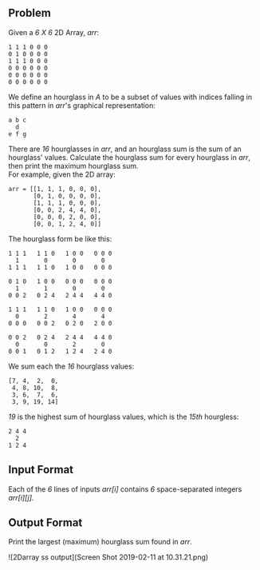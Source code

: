 ## Problem
Given a *6 X 6* 2D Array, *arr*:
```
1 1 1 0 0 0
0 1 0 0 0 0
1 1 1 0 0 0
0 0 0 0 0 0
0 0 0 0 0 0
0 0 0 0 0 0
```
We define an hourglass in *A* to be a subset of values with indices falling in this pattern in *arr*'s graphical representation:
```
a b c
  d
e f g
```
There are *16* hourglasses in *arr*, and an hourglass sum is the sum of an hourglass' values. Calculate the hourglass sum for every hourglass in *arr*, then print the maximum hourglass sum.  
For example, given the 2D array:
```
arr = [[1, 1, 1, 0, 0, 0], 
       [0, 1, 0, 0, 0, 0], 
       [1, 1, 1, 0, 0, 0], 
       [0, 0, 2, 4, 4, 0], 
       [0, 0, 0, 2, 0, 0], 
       [0, 0, 1, 2, 4, 0]]
```
The hourglass form be like this:
```
1 1 1   1 1 0   1 0 0   0 0 0
  1       0       0       0  
1 1 1   1 1 0   1 0 0   0 0 0

0 1 0   1 0 0   0 0 0   0 0 0
  1       1       0       0  
0 0 2   0 2 4   2 4 4   4 4 0

1 1 1   1 1 0   1 0 0   0 0 0
  0       2       4       4  
0 0 0   0 0 2   0 2 0   2 0 0

0 0 2   0 2 4   2 4 4   4 4 0
  0       0       2       0  
0 0 1   0 1 2   1 2 4   2 4 0
```
We sum each the *16* hourglass values:
```
[7, 4,  2,  0, 
 4, 8, 10,  8, 
 3, 6,  7,  6, 
 3, 9, 19, 14]
```
*19* is the highest sum of hourglass values, which is the *15th* hourgless:
```
2 4 4 
  2     
1 2 4 
```
## Input Format
Each of the *6* lines of inputs *arr[i]* contains *6* space-separated integers *arr[i][j]*.

## Output Format
Print the largest (maximum) hourglass sum found in *arr*.

![2Darray ss output](Screen Shot 2019-02-11 at 10.31.21.png)